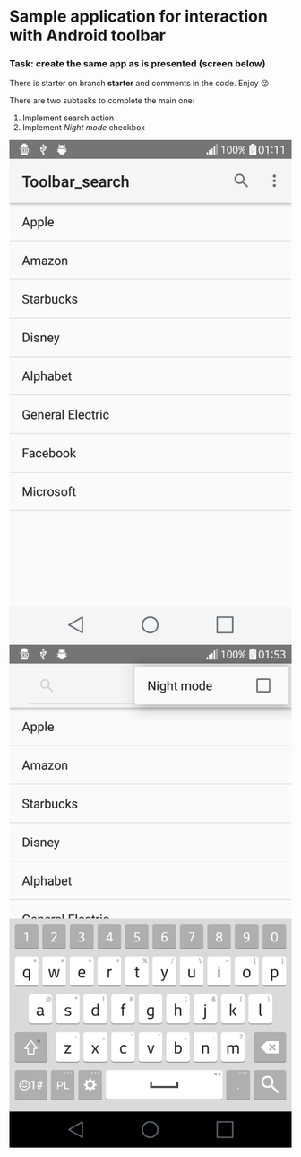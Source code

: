 # Sample application for interaction with Android toolbar

### Task: create the same app as is presented (screen below)
There is starter on branch **starter** and comments in the code. Enjoy :stuck_out_tongue_winking_eye:

There are two subtasks to complete the main one:
  1. Implement search action
  2. Implement *Night mode* checkbox

![Screen of app](https://raw.githubusercontent.com/Vapsel/android-toolbar/starter/docs/screenshot.png)
![Screen of app2](https://raw.githubusercontent.com/Vapsel/android-toolbar/starter/docs/screenshot2.png)

